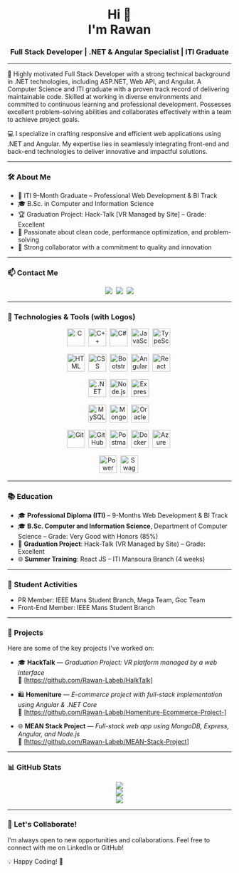 <h1 align="center">Hi 👋</br> I'm Rawan </h1>
<h3 align="center">Full Stack Developer | .NET & Angular Specialist | ITI Graduate</h3>

---

🌟 Highly motivated Full Stack Developer with a strong technical background in .NET technologies, including ASP.NET, Web API, and Angular. A Computer Science and ITI graduate with a proven track record of delivering maintainable code. Skilled at working in diverse environments and committed to continuous learning and professional development. Possesses excellent problem-solving abilities and collaborates effectively within a team to achieve project goals.

💻 I specialize in crafting responsive and efficient web applications using .NET and Angular. My expertise lies in seamlessly integrating front-end and back-end technologies to deliver innovative and impactful solutions.

---

### 🛠 About Me

- 🔹 ITI 9-Month Graduate – Professional Web Development & BI Track  
- 🎓 B.Sc. in Computer and Information Science
- 🏆 Graduation Project: Hack-Talk [VR Managed by Site] – Grade: Excellent  
- 🧠 Passionate about clean code, performance optimization, and problem-solving  
- 🤝 Strong collaborator with a commitment to quality and innovation  

---



### 📫 Contact Me

<p align="center">
  <a href="mailto:rawanwaellabeb@gmail.com"><img src="https://img.shields.io/badge/Email-D14836?style=for-the-badge&logo=gmail&logoColor=white"/></a>&nbsp;
  <a href="https://www.linkedin.com/in/rawanlabeb/" target="_blank"><img src="https://img.shields.io/badge/LinkedIn-0077B5?style=for-the-badge&logo=linkedin&logoColor=white"/></a>&nbsp;
  <a href="https://github.com/Rawan-labeb" target="_blank"><img src="https://img.shields.io/badge/GitHub-000?style=for-the-badge&logo=github&logoColor=white"/></a>
</p>

---

### 🚀 Technologies & Tools (with Logos)

<div align="center"> <!-- Programming Languages -->
<img src="https://cdn.jsdelivr.net/gh/devicons/devicon/icons/c/c-original.svg" title="C" alt="C" width="40" height="40"/> 
<img src="https://cdn.jsdelivr.net/gh/devicons/devicon/icons/cplusplus/cplusplus-original.svg" title="C++" alt="C++" width="40" height="40"/> 
<img src="https://cdn.jsdelivr.net/gh/devicons/devicon/icons/csharp/csharp-original.svg" title="C#" alt="C#" width="40" height="40"/> 
<img src="https://cdn.jsdelivr.net/gh/devicons/devicon/icons/javascript/javascript-original.svg" title="JavaScript" alt="JavaScript" width="40" height="40"/> 
<img src="https://cdn.jsdelivr.net/gh/devicons/devicon/icons/typescript/typescript-original.svg" title="TypeScript" alt="TypeScript" width="40" height="40"/> 

<!-- Front-End -->
<img src="https://cdn.jsdelivr.net/gh/devicons/devicon/icons/html5/html5-original.svg" title="HTML5" alt="HTML" width="40" height="40"/> 
<img src="https://cdn.jsdelivr.net/gh/devicons/devicon/icons/css3/css3-original.svg" title="CSS3" alt="CSS" width="40" height="40"/> 
<img src="https://cdn.jsdelivr.net/gh/devicons/devicon/icons/bootstrap/bootstrap-original.svg" title="Bootstrap" alt="Bootstrap" width="40" height="40"/> 
<img src="https://cdn.jsdelivr.net/gh/devicons/devicon/icons/angularjs/angularjs-original.svg" title="Angular" alt="Angular" width="40" height="40"/> 
<img src="https://cdn.jsdelivr.net/gh/devicons/devicon/icons/react/react-original.svg" title="React" alt="React" width="40" height="40"/> 

<!-- Back-End -->
<img src="https://cdn.jsdelivr.net/gh/devicons/devicon/icons/dot-net/dot-net-original.svg" title=".NET" alt=".NET" width="40" height="40"/> 
<img src="https://cdn.jsdelivr.net/gh/devicons/devicon/icons/nodejs/nodejs-original.svg" title="Node.js" alt="Node.js" width="40" height="40"/> 
<img src="https://cdn.jsdelivr.net/gh/devicons/devicon/icons/express/express-original.svg" title="Express" alt="Express" width="40" height="40"/> 

<!-- Databases -->
<img src="https://cdn.jsdelivr.net/gh/devicons/devicon/icons/mysql/mysql-original.svg" title="MySQL" alt="MySQL" width="40" height="40"/> 
<img src="https://cdn.jsdelivr.net/gh/devicons/devicon/icons/mongodb/mongodb-original.svg" title="MongoDB" alt="MongoDB" width="40" height="40"/> 
<img src="https://cdn.jsdelivr.net/gh/devicons/devicon/icons/oracle/oracle-original.svg" title="Oracle" alt="Oracle" width="40" height="40"/> 

<!-- Tools & Platforms -->
<img src="https://cdn.jsdelivr.net/gh/devicons/devicon/icons/git/git-original.svg" title="Git" alt="Git" width="40" height="40"/> 
<img src="https://cdn.jsdelivr.net/gh/devicons/devicon/icons/github/github-original.svg" title="GitHub" alt="GitHub" width="40" height="40"/> 
<img src="https://cdn.jsdelivr.net/gh/devicons/devicon/icons/postman/postman-original.svg" title="Postman" alt="Postman" width="40" height="40"/> 
<img src="https://cdn.jsdelivr.net/gh/devicons/devicon/icons/docker/docker-original.svg" title="Docker" alt="Docker" width="40" height="40"/> 
<img src="https://cdn.jsdelivr.net/gh/devicons/devicon/icons/azure/azure-original.svg" title="Azure" alt="Azure" width="40" height="40"/> 

<!-- Others (no official icons in devicon, mentioned in text only) -->
<img src="https://img.icons8.com/color/48/power-bi.png" title="Power BI" alt="Power BI" width="40" height="40"/> 
<img src="https://img.icons8.com/fluency/48/api-settings.png" title="Swagger" alt="Swagger" width="40" height="40"/> 


</div>

---

### 📚 Education

- 🎓 **Professional Diploma (ITI)** – 9-Months Web Development & BI Track  
- 🎓 **B.Sc. Computer and Information Science**, Department of Computer Science – Grade: Very Good with Honors (85%)  
- 📘 **Graduation Project**: Hack-Talk (VR Managed by Site) – Grade: Excellent  
- 🌐 **Summer Training**: React JS – ITI Mansoura Branch (4 weeks)

---

### 🌟 Student Activities

- PR Member: IEEE Mans Student Branch, Mega Team, Goc Team  
- Front-End Member: IEEE Mans Student Branch


---

### 📌 Projects

Here are some of the key projects I've worked on:

- 🎓 **HackTalk** — *Graduation Project: VR platform managed by a web interface*  
  🔗 [https://github.com/Rawan-Labeb/HalkTalk]

- 🛍️ **Homeniture** — *E-commerce project with full-stack implementation using Angular & .NET Core*  
  🔗 [https://github.com/Rawan-Labeb/Homeniture-Ecommerce-Project-]

- 🌐 **MEAN Stack Project** — *Full-stack web app using MongoDB, Express, Angular, and Node.js*  
  🔗 [https://github.com/Rawan-Labeb/MEAN-Stack-Project]

  
---

### 📊 GitHub Stats

<p align="center">
  <img src="https://github-readme-stats.vercel.app/api?username=Rawan-Labeb&show_icons=true&theme=radical" />
  <br />
  <img src="https://github-readme-streak-stats.herokuapp.com/?user=Rawan-Labeb&theme=radical" />
  <br />
  <img src="https://github-readme-stats.vercel.app/api/top-langs/?username=Rawan-Labeb&layout=compact&theme=radical" />
</p>


---

### 🤝 Let's Collaborate!

I'm always open to new opportunities and collaborations. Feel free to connect with me on LinkedIn or GitHub!

💡 Happy Coding! 🚀
